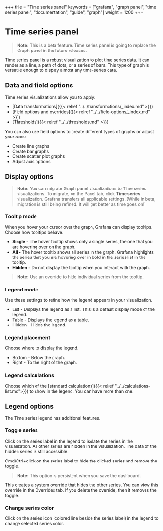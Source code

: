 +++
title = "Time series panel"
keywords = ["grafana", "graph panel", "time series panel", "documentation", "guide", "graph"]
weight = 1200
+++

# Time series panel

> **Note:** This is a beta feature. Time series panel is going to replace the Graph panel in the future releases.

Time series panel is a robust visualization to plot time series data. It can render as a line, a path of dots, or a series of bars. This type of graph is versatile enough to display almost any time-series data.

## Data and field options

Time series visualizations allow you to apply:

- [Data transformations]({{< relref "../../transformations/_index.md" >}})
- [Field options and overrides]({{< relref "../../field-options/_index.md" >}})
- [Thresholds]({{< relref "../../thresholds.md" >}})

You can also use field options to create different types of graphs or adjust your axes:

- Create line graphs
- Create bar graphs
- Create scatter plot graphs
- Adjust axis options

## Display options

> **Note:** You can migrate Graph panel visualizations to Time series visualizations. To migrate, on the Panel tab, click **Time series** visualization. Grafana transfers all applicable settings. (While in beta, migration is still being refined. It will get better as time goes on!)

### Tooltip mode

When you hover your cursor over the graph, Grafana can display tooltips. Choose how tooltips behave.

- **Single -** The hover tooltip shows only a single series, the one that you are hovering over on the graph.
- **All -** The hover tooltip shows all series in the graph. Grafana highlights the series that you are hovering over in bold in the series list in the tooltip.
- **Hidden -** Do not display the tooltip when you interact with the graph.

> **Note:** Use an override to hide individual series from the tooltip.

### Legend mode

Use these settings to refine how the legend appears in your visualization.

- List - Displays the legend as a list. This is a default display mode of the legend.
- Table - Displays the legend as a table.
- Hidden - Hides the legend.

### Legend placement

Choose where to display the legend.

- Bottom - Below the graph.
- Right - To the right of the graph.

### Legend calculations

Choose which of the [standard calculations]({{< relref "../../calculations-list.md">}}) to show in the legend. You can have more than one.

## Legend options

The Time series legend has additional features.

### Toggle series

Click on the series label in the legend to isolate the series in the visualization. All other series are hidden in the visualization. The data of the hidden series is still accessible.

Cmd/Ctrl+click on the series label to hide the clicked series and remove the toggle.

> **Note:** This option is persistent when you save the dashboard.

This creates a system override that hides the other series. You can view this override in the Overrides tab. If you delete the override, then it removes the toggle.

### Change series color

Click on the series icon (colored line beside the series label) in the legend to change selected series color.
